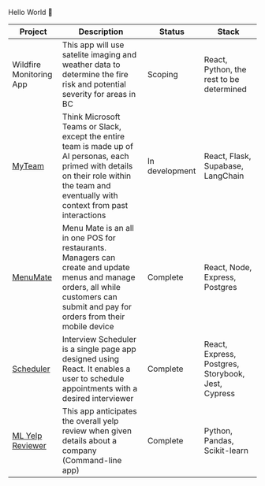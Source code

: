Hello World 👋

| Project | Description | Status | Stack |
| ------- | -------------------------------------------    |------- |----------- |
| Wildfire Monitoring App | This app will use satelite imaging and weather data to determine the fire risk and potential severity for areas in BC | Scoping | React, Python, the rest to be determined|
| [MyTeam](https://github.com/connorcodefoot/teamai) | Think Microsoft Teams or Slack, except the entire team is made up of AI personas, each primed with details on their role within the team and eventually with context from past interactions | In development | React, Flask, Supabase, LangChain |
| [MenuMate](https://github.com/connorcodefoot/Menu-Mate) | Menu Mate is an all in one POS for restaurants. Managers can create and update menus and manage orders, all while customers can submit and pay for orders from their mobile device | Complete | React, Node, Express, Postgres |
| [Scheduler](https://github.com/connorcodefoot/scheduler) | Interview Scheduler is a single page app designed using React. It enables a user to schedule appointments with a desired interviewer | Complete | React, Express, Postgres, Storybook, Jest, Cypress |
| [ML Yelp Reviewer](https://github.com/connorcodefoot/ML-Yelp-Reviewer) | This app anticipates the overall yelp review when given details about a company (Command-line app) | Complete | Python, Pandas, Scikit-learn |
 


